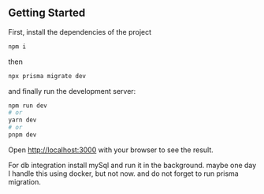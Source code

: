## Getting Started
First, install the dependencies of the project
```bash
npm i
```
then
```bash
npx prisma migrate dev
```
and finally run the development server:
```bash
npm run dev
# or
yarn dev
# or
pnpm dev
```
Open [http://localhost:3000](http://localhost:3000) with your browser to see the result.

For db integration install mySql and run it in the background.
maybe one day I handle this using docker, but not now.
and do not forget to run prisma migration.